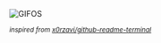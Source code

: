 <div align="justify">
<picture>
    <source media="(prefers-color-scheme: dark)" srcset="https://i.ibb.co/99Nk0t7c/output-gif.gif">
    <source media="(prefers-color-scheme: light)" srcset="https://i.ibb.co/99Nk0t7c/output-gif.gif">
    <img alt="GIFOS" src="https://i.ibb.co/99Nk0t7c/output-gif.gif">
</picture>

<sub><i>inspired from [x0rzavi/github-readme-terminal](https://github.com/x0rzavi/github-readme-terminal)</i></sub>

</div>

<!-- Image deletion URL: https://ibb.co/VWtcGmsJ/6d56cf22833c4b2a7531f59708b65c3f -->